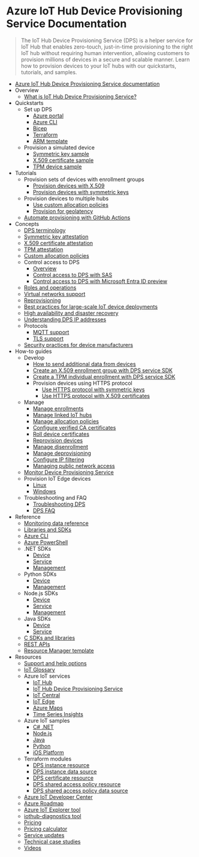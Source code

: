 # Azure IoT Hub Device Provisioning Service Documentation
> The IoT Hub Device Provisioning Service (DPS) is a helper service for IoT Hub that enables zero-touch, just-in-time provisioning to the right IoT hub without requiring human intervention, allowing customers to provision millions of devices in a secure and scalable manner. Learn how to provision devices to your IoT hubs with our quickstarts, tutorials, and samples.
  - [Azure IoT Hub Device Provisioning Service documentation](https://learn.microsoft.com/en-us/azure/iot-dps/)
  - Overview
    - [What is IoT Hub Device Provisioning Service?](https://learn.microsoft.com/en-us/azure/iot-dps/about-iot-dps)
  - Quickstarts
    - Set up DPS
      - [Azure portal](https://learn.microsoft.com/en-us/azure/iot-dps/quick-setup-auto-provision)
      - [Azure CLI](https://learn.microsoft.com/en-us/azure/iot-dps/quick-setup-auto-provision-cli)
      - [Bicep](https://learn.microsoft.com/en-us/azure/iot-dps/quick-setup-auto-provision-bicep)
      - [Terraform](https://learn.microsoft.com/en-us/azure/iot-dps/quick-setup-auto-provision-terraform)
      - [ARM template](https://learn.microsoft.com/en-us/azure/iot-dps/quick-setup-auto-provision-rm)
    - Provision a simulated device
      - [Symmetric key sample](https://learn.microsoft.com/en-us/azure/iot-dps/quick-create-simulated-device-symm-key)
      - [X.509 certificate sample](https://learn.microsoft.com/en-us/azure/iot-dps/quick-create-simulated-device-x509)
      - [TPM device sample](https://learn.microsoft.com/en-us/azure/iot-dps/quick-create-simulated-device-tpm)
  - Tutorials
    - Provision sets of devices with enrollment groups
      - [Provision devices with X.509](https://learn.microsoft.com/en-us/azure/iot-dps/tutorial-custom-hsm-enrollment-group-x509)
      - [Provision devices with symmetric keys](https://learn.microsoft.com/en-us/azure/iot-dps/how-to-legacy-device-symm-key)
    - Provision devices to multiple hubs
      - [Use custom allocation policies](https://learn.microsoft.com/en-us/azure/iot-dps/tutorial-custom-allocation-policies)
      - [Provision for geolatency](https://learn.microsoft.com/en-us/azure/iot-dps/how-to-provision-multitenant)
    - [Automate provisioning with GitHub Actions](https://learn.microsoft.com/en-us/azure/iot-dps/tutorial-automation-github-actions)
  - Concepts
    - [DPS terminology](https://learn.microsoft.com/en-us/azure/iot-dps/concepts-service)
    - [Symmetric key attestation](https://learn.microsoft.com/en-us/azure/iot-dps/concepts-symmetric-key-attestation)
    - [X.509 certificate attestation](https://learn.microsoft.com/en-us/azure/iot-dps/concepts-x509-attestation)
    - [TPM attestation](https://learn.microsoft.com/en-us/azure/iot-dps/concepts-tpm-attestation)
    - [Custom allocation policies](https://learn.microsoft.com/en-us/azure/iot-dps/concepts-custom-allocation)
    - Control access to DPS
      - [Overview](https://learn.microsoft.com/en-us/azure/iot-dps/concepts-control-access-dps)
      - [Control access to DPS with SAS](https://learn.microsoft.com/en-us/azure/iot-dps/how-to-control-access)
      - [Control access to DPS with Microsoft Entra ID preview](https://learn.microsoft.com/en-us/azure/iot-dps/concepts-control-access-dps-azure-ad)
    - [Roles and operations](https://learn.microsoft.com/en-us/azure/iot-dps/concepts-roles-operations)
    - [Virtual networks support](https://learn.microsoft.com/en-us/azure/iot-dps/virtual-network-support)
    - [Reprovisioning](https://learn.microsoft.com/en-us/azure/iot-dps/concepts-device-reprovision)
    - [Best practices for large-scale IoT device deployments](https://learn.microsoft.com/en-us/azure/iot-dps/concepts-deploy-at-scale)
    - [High availability and disaster recovery](https://learn.microsoft.com/en-us/azure/iot-dps/iot-dps-ha-dr)
    - [Understanding DPS IP addresses](https://learn.microsoft.com/en-us/azure/iot-dps/iot-dps-understand-ip-address)
    - Protocols
      - [MQTT support](https://learn.microsoft.com/en-us/azure/iot/iot-mqtt-connect-to-iot-dps?toc=/azure/iot-dps/toc.json&bc=/azure/iot-dps/breadcrumb/toc.json)
      - [TLS support](https://learn.microsoft.com/en-us/azure/iot-dps/tls-support)
    - [Security practices for device manufacturers](https://learn.microsoft.com/en-us/azure/iot-dps/concepts-device-oem-security-practices)
  - How-to guides
    - Develop
      - [How to send additional data from devices](https://learn.microsoft.com/en-us/azure/iot-dps/how-to-send-additional-data)
      - [Create an X.509 enrollment group with DPS service SDK](https://learn.microsoft.com/en-us/azure/iot-dps/quick-enroll-device-x509)
      - [Create a TPM individual enrollment with DPS service SDK](https://learn.microsoft.com/en-us/azure/iot-dps/quick-enroll-device-tpm)
      - Provision devices using HTTPS protocol
        - [Use HTTPS protocol with symmetric keys](https://learn.microsoft.com/en-us/azure/iot-dps/iot-dps-https-sym-key-support)
        - [Use HTTPS protocol with X.509 certificates](https://learn.microsoft.com/en-us/azure/iot-dps/iot-dps-https-x509-support)
    - Manage
      - [Manage enrollments](https://learn.microsoft.com/en-us/azure/iot-dps/how-to-manage-enrollments)
      - [Manage linked IoT hubs](https://learn.microsoft.com/en-us/azure/iot-dps/how-to-manage-linked-iot-hubs)
      - [Manage allocation policies](https://learn.microsoft.com/en-us/azure/iot-dps/how-to-use-allocation-policies)
      - [Configure verified CA certificates](https://learn.microsoft.com/en-us/azure/iot-dps/how-to-verify-certificates)
      - [Roll device certificates](https://learn.microsoft.com/en-us/azure/iot-dps/how-to-roll-certificates)
      - [Reprovision devices](https://learn.microsoft.com/en-us/azure/iot-dps/how-to-reprovision)
      - [Manage disenrollment](https://learn.microsoft.com/en-us/azure/iot-dps/how-to-revoke-device-access-portal)
      - [Manage deprovisioning](https://learn.microsoft.com/en-us/azure/iot-dps/how-to-unprovision-devices)
      - [Configure IP filtering](https://learn.microsoft.com/en-us/azure/iot-dps/iot-dps-ip-filtering)
      - [Managing public network access](https://learn.microsoft.com/en-us/azure/iot-dps/public-network-access)
    - [Monitor Device Provisioning Service](https://learn.microsoft.com/en-us/azure/iot-dps/monitor-iot-dps)
    - Provision IoT Edge devices
      - [Linux](https://learn.microsoft.com/en-us/azure/iot-edge/how-to-provision-devices-at-scale-linux-tpm)
      - [Windows](https://learn.microsoft.com/en-us/azure/iot-edge/how-to-provision-devices-at-scale-windows-tpm)
    - Troubleshooting and FAQ
      - [Troubleshooting DPS](https://learn.microsoft.com/en-us/azure/iot-dps/how-to-troubleshoot-dps)
      - [DPS FAQ](https://learn.microsoft.com/en-us/azure/iot-dps/dps-faq.yml)
  - Reference
    - [Monitoring data reference](https://learn.microsoft.com/en-us/azure/iot-dps/monitor-iot-dps-reference)
    - [Libraries and SDKs](https://learn.microsoft.com/en-us/azure/iot-dps/libraries-sdks)
    - [Azure CLI](https://learn.microsoft.com/cli/azure/azure-cli-reference-for-IoT)
    - [Azure PowerShell](https://learn.microsoft.com/powershell/module/az.deviceprovisioningservices)
    - .NET SDKs
      - [Device](https://learn.microsoft.com/dotnet/api/microsoft.azure.devices.provisioning.client)
      - [Service](https://learn.microsoft.com/dotnet/api/microsoft.azure.devices.provisioning.service)
      - [Management](https://learn.microsoft.com/dotnet/api/overview/azure/resourcemanager.deviceprovisioningservices-readme)
    - Python SDKs
      - [Device](https://learn.microsoft.com/python/api/azure-iot-device/azure.iot.device.aio.provisioningdeviceclient)
      - [Management](https://learn.microsoft.com/python/api/azure-mgmt-iothubprovisioningservices)
    - Node.js SDKs
      - [Device](https://learn.microsoft.com/javascript/api/azure-iot-provisioning-device)
      - [Service](https://learn.microsoft.com/javascript/api/azure-iot-provisioning-service)
      - [Management](https://learn.microsoft.com/javascript/api/overview/azure/arm-deviceprovisioningservices-readme)
    - Java SDKs
      - [Device](https://learn.microsoft.com/java/api/com.microsoft.azure.sdk.iot.provisioning.device)
      - [Service](https://learn.microsoft.com/java/api/com.microsoft.azure.sdk.iot.provisioning.service)
    - [C SDKs and libraries](https://github.com/Azure/azure-iot-sdk-c/blob/main/readme)
    - [REST APIs](https://learn.microsoft.com/rest/api/iot-dps/)
    - [Resource Manager template](https://learn.microsoft.com/azure/iot-hub/iot-hub-devguide-sdks)
  - Resources
    - [Support and help options](https://learn.microsoft.com/en-us/azure/iot/iot-support-help?toc=/azure/iot-dps/toc.json&bc=/azure/iot-dps/breadcrumb/toc.json)
    - [IoT Glossary](https://learn.microsoft.com/en-us/azure/iot/iot-glossary?toc=/azure/iot-dps/toc.json&bc=/azure/iot-dps/breadcrumb/toc.json)
    - Azure IoT services
      - [IoT Hub](https://learn.microsoft.com/en-us/azure/iot-hub/)
      - [IoT Hub Device Provisioning Service](https://learn.microsoft.com/en-us/azure/iot-dps/)
      - [IoT Central](https://learn.microsoft.com/en-us/azure/iot-central/)
      - [IoT Edge](https://learn.microsoft.com/en-us/azure/iot-edge/)
      - [Azure Maps](https://learn.microsoft.com/en-us/azure/azure-maps/)
      - [Time Series Insights](https://learn.microsoft.com/en-us/azure/time-series-insights/)
    - Azure IoT samples
      - [C# .NET](https://github.com/Azure/azure-iot-sdk-csharp)
      - [Node.js](https://github.com/Azure/azure-iot-sdk-node/tree/main/provisioning/device/samples)
      - [Java](https://github.com/Azure/azure-iot-sdk-java)
      - [Python](https://github.com/Azure/azure-iot-sdk-python/tree/v2/samples)
      - [iOS Platform](https://azure.microsoft.com/resources/samples/azure-iot-samples-ios/)
    - Terraform modules
      - [DPS instance resource](https://registry.terraform.io/providers/hashicorp/azurerm/latest/docs/resources/iothub_dps)
      - [DPS instance data source](https://registry.terraform.io/providers/hashicorp/azurerm/latest/docs/data-sources/iothub_dps)
      - [DPS certificate resource](https://registry.terraform.io/providers/hashicorp/azurerm/latest/docs/resources/iothub_dps_certificate)
      - [DPS shared access policy resource](https://registry.terraform.io/providers/hashicorp/azurerm/latest/docs/resources/iothub_dps_shared_access_policy)
      - [DPS shared access policy data source](https://registry.terraform.io/providers/hashicorp/azurerm/latest/docs/data-sources/iothub_dps_shared_access_policy)
    - [Azure IoT Developer Center](https://azure.microsoft.com/develop/iot/)
    - [Azure Roadmap](https://azure.microsoft.com/updates/?category=iot)
    - [Azure IoT Explorer tool](https://github.com/Azure/azure-iot-explorer)
    - [iothub-diagnostics tool](https://github.com/Azure/iothub-diagnostics)
    - [Pricing](https://azure.microsoft.com/pricing/details/iot-hub/)
    - [Pricing calculator](https://azure.microsoft.com/pricing/calculator/)
    - [Service updates](https://azure.microsoft.com/updates/?product=iot-hub)
    - [Technical case studies](https://microsoft.github.io/generative-ai-for-beginners/)
    - [Videos](https://learn.microsoft.com/shows/Inside-Azure-for-IT/?products=azure-iot-hub)
